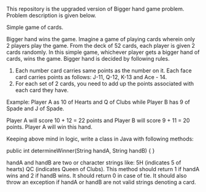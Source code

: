 This repository is the upgraded version of Bigger hand game problem.
Problem description is given below.

Simple game of cards.

Bigger hand wins the game. Imagine a game of playing cards wherein only 2 players play the game. From the deck of 52 cards, each player is given 2 cards randomly. In this simple game, whichever player gets a bigger hand of cards, wins the game. Bigger hand is decided by following rules.

1. Each number card carries same points as the number on it. Each face card carries points as follows: J-11, Q-12, K-13 and Ace - 14. 
2. For each set of 2 cards, you need to add up the points associated with each card they have.

Example: Player A as 10 of Hearts and Q of Clubs while Player B has 9 of Spade and J of Spade.

Player A will score 10 + 12 = 22 points and Player B will score 9 + 11 = 20 points. Player A will win this hand.

Keeping above mind in logic, write a class in Java with following methods:

public int determineWinner(String handA, String handB) { }

handA and handB are two or character strings like: 5H (indicates 5 of hearts) QC (indicates Queen of Clubs). This method should return 1 if handA wins and 2 if handB wins. It should return 0 in case of tie. It should also throw an exception if handA or handB are not valid strings denoting a card.

